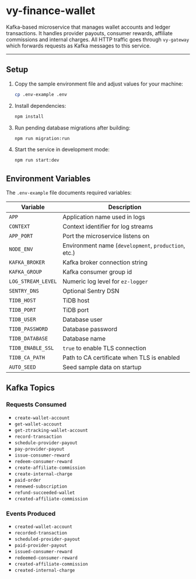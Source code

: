 # vy-finance-wallet

Kafka-based microservice that manages wallet accounts and ledger transactions.
It handles provider payouts, consumer rewards, affiliate commissions and
internal charges. All HTTP traffic goes through `vy-gateway` which forwards
requests as Kafka messages to this service.

---

## Setup

1. Copy the sample environment file and adjust values for your machine:

   ```bash
   cp .env-example .env
   ```

2. Install dependencies:

   ```bash
   npm install
   ```

3. Run pending database migrations after building:

   ```bash
   npm run migration:run
   ```

4. Start the service in development mode:

   ```bash
   npm run start:dev
   ```

## Environment Variables

The `.env-example` file documents required variables:

| Variable | Description |
| --- | --- |
| `APP` | Application name used in logs |
| `CONTEXT` | Context identifier for log streams |
| `APP_PORT` | Port the microservice listens on |
| `NODE_ENV` | Environment name (`development`, `production`, etc.) |
| `KAFKA_BROKER` | Kafka broker connection string |
| `KAFKA_GROUP` | Kafka consumer group id |
| `LOG_STREAM_LEVEL` | Numeric log level for `ez-logger` |
| `SENTRY_DNS` | Optional Sentry DSN |
| `TIDB_HOST` | TiDB host |
| `TIDB_PORT` | TiDB port |
| `TIDB_USER` | Database user |
| `TIDB_PASSWORD` | Database password |
| `TIDB_DATABASE` | Database name |
| `TIDB_ENABLE_SSL` | `true` to enable TLS connection |
| `TIDB_CA_PATH` | Path to CA certificate when TLS is enabled |
| `AUTO_SEED` | Seed sample data on startup |

## Kafka Topics

### Requests Consumed

- `create-wallet-account`
- `get-wallet-account`
- `get-ztracking-wallet-account`
- `record-transaction`
- `schedule-provider-payout`
- `pay-provider-payout`
- `issue-consumer-reward`
- `redeem-consumer-reward`
- `create-affiliate-commission`
- `create-internal-charge`
- `paid-order`
- `renewed-subscription`
- `refund-succeeded-wallet`
- `created-affiliate-commission`

### Events Produced

- `created-wallet-account`
- `recorded-transaction`
- `scheduled-provider-payout`
- `paid-provider-payout`
- `issued-consumer-reward`
- `redeemed-consumer-reward`
- `created-affiliate-commission`
- `created-internal-charge`

